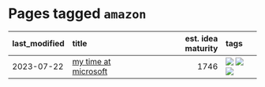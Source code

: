 # Pages tagged `amazon`

|last_modified|title|est. idea maturity|tags
|:---|:---|---:|:---|
|2023-07-22|[my time at microsoft](../my_time_at_microsoft.md)|1746|[![](https://img.shields.io/badge/tag-amazon-936135)](../tags/amazon.md) [![](https://img.shields.io/badge/tag-autobiographical-deeba9)](../tags/autobiographical.md) [![](https://img.shields.io/badge/tag-microsoft-c456a9)](../tags/microsoft.md)|